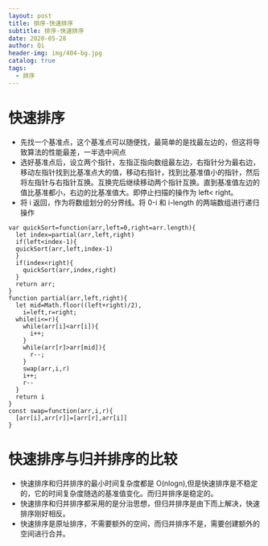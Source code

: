 ```yaml
---
layout: post
title: 排序-快速排序
subtitle: 排序-快速排序
date: 2020-05-28
author: Qi
header-img: img/404-bg.jpg
catalog: true
tags:
  - 排序
---
```


# 快速排序

- 先找一个基准点，这个基准点可以随便找，最简单的是找最左边的，但这将导致算法的性能最差，一半选中间点
- 选好基准点后，设立两个指针，左指正指向数组最左边，右指针分为最右边，移动左指针找到比基准点大的值，移动右指针，找到比基准值小的指针，然后将左指针与右指针互换。互换完后继续移动两个指针互换。直到基准值左边的值比基准都小，右边的比基准值大。即停止扫描的操作为 left< right。
- 将 i 返回，作为将数组划分的分界线。将 0-i 和 i-length 的两端数组进行递归操作

```
var quickSort=function(arr,left=0,right=arr.length){
  let index=partial(arr,left,right)
  if(left<index-1){
  quickSort(arr,left,index-1)
  }
  if(index<right){
    quickSort(arr,index,right)
  }
  return arr;
}
function partial(arr,left,right){
  let mid=Math.floor((left+right)/2),
    i=left,r=right;
  while(i<=r){
    while(arr[i]<arr[i]){
      i++;
    }
    while(arr[r]>arr[mid]){
      r--;
    }
    swap(arr,i,r)
    i++;
    r--
  }
  return i
}
const swap=function(arr,i,r){
  [arr[i],arr[r]]=[arr[r],arr[i]]
}
```

# 快速排序与归并排序的比较

- 快速排序和归并排序的最小时间复杂度都是 O(nlogn),但是快速排序是不稳定的，它的时间复杂度随选的基准值变化。而归并排序是稳定的。
- 快速排序和归并排序都采用的是分治思想，但归并排序是由下而上解决，快速排序刚好相反。
- 快速排序是原址排序，不需要额外的空间，而归并排序不是，需要创建额外的空间进行合并。
